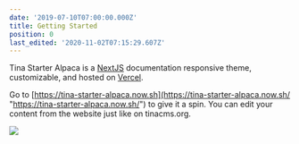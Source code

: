 ```yaml
---
date: '2019-07-10T07:00:00.000Z'
title: Getting Started
position: 0
last_edited: '2020-11-02T07:15:29.607Z'
---
```

Tina Starter Alpaca is a [NextJS]() documentation responsive theme, customizable, and hosted on [Vercel]().

Go to [https://tina-starter-alpaca.now.sh](https://tina-starter-alpaca.now.sh/ "https://tina-starter-alpaca.now.sh/") to give it a spin. You can edit your content from the website just like on tinacms.org.

![](/images/notebook.jpg)